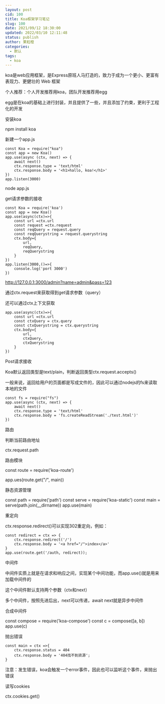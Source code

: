 ```yaml
---
layout: post
cid: 100
title: Koa框架学习笔记
slug: 100
date: 2021/09/12 18:30:00
updated: 2022/03/10 12:11:48
status: publish
author: 果粒橙
categories: 
  - 默认
tags: 
  - koa
---
```



koa是web应用框架，是Express原班人马打造的，致力于成为一个更小、更富有表现力、更健壮的 Web 框架

个人推荐：个人开发推荐用koa，团队开发推荐用egg

egg是在koa的基础上进行封装，并且提供了一些，并且添加了约束，更利于工程化的开发

安装koa

npm install koa


新建一个app.js


    const Koa = require("koa")
    const app = new Koa()
    app.use(async (ctx, next) => {
        await next()
        ctx.response.type = 'text/html'
        ctx.response.body = '<h1>hallo, koa!</h1>'
    })
    app.listen(3000)


node app.js



get请求参数的接收


    const Koa = require('koa')
    const app = new Koa()
    app.use(async(ctx)=>{
        const url =ctx.url
        const request =ctx.request
        const reqQuery = request.query
        const reqQuerystring = request.querystring
        ctx.body={
            url,
            reqQuery,
            reqQuerystring
        }
    })
    app.listen(3000,()=>{
        console.log('port 3000')
    })

http://127.0.0.1:3000/admin?name=admin&pass=123

通过ctx.request来获取得到get请求参数（query）


还可以通过ctx上下文获取


    app.use(async(ctx)=>{
        const url =ctx.url
        const ctxQuery = ctx.query
        const ctxQuerystring = ctx.querystring
        ctx.body={
            url,
            ctxQuery,
            ctxQuerystring
        }
    })



Post请求接收





Koa默认返回类型是text/plain，判断返回类型ctx.request.accepts()

一般来说，返回给用户的页面都是写成文件的，因此可以通过nodejs的fs来读取本地的文件



    const fs = require("fs")
    app.use(async (ctx, next) => {
        await next()
        ctx.response.type = 'text/html'
        ctx.response.body = 'fs.createReadStream('./test.html')'
    })



路由


判断当前路由地址

ctx.request.path


路由模块

const route = require('koa-route')

app.ues(route.get("/", main))



静态资源管理

const path = require('path')
const serve = require('koa-static')
const main = serve(path.join(__dirname))
app.use(main)




重定向

ctx.response.redirect()可以实现302重定向，例如：

    const redirect = ctx => {
        ctx.response.redirect('/')
        ctx.response.body = '<a href="/">index</a>'
    }
    app.use(route.get('/auth, redirect));




中间件

中间件实质上就是在请求和响应之间，实现某个中间功能，而app.use()就是用来加载中间件的

这个中间件默认支持两个参数（ctx和next）

多个中间件，按照先进后出，next可以传递，await next就是异步中间件


合成中间件

const compose = require('koa-compose')
const c = compose([a, b])
app.use(c)



抛出错误

    const main = ctx =>{
        ctx.response.status = 404
        ctx.response.body = '404找不到资源';
    }


注意：发生错误，koa会触发一个error事件，因此也可以监听这个事件，来抛出错误



读写cookies

ctx.cookies.get()

